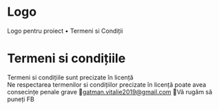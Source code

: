 # Logo
Logo pentru proiect
 • Termeni si Condiții
 # Termeni si condițiile
 Termeni si condițiile sunt precizate în licență
 <br /> Ne respectarea termenilor si condițiilor precizate în licență poate avea consecințe penale grave
 📧gatman.vitalie2019@gmail.com
 🦖Vă rugăm să puneți FB
